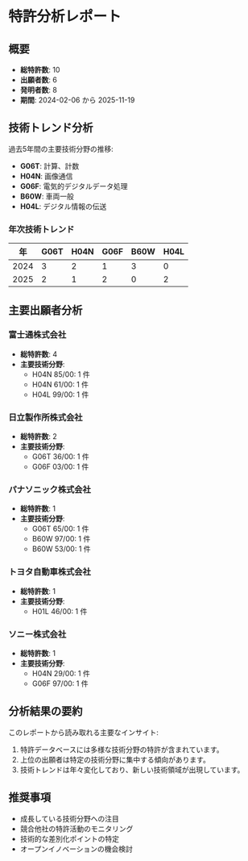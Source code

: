 
# 特許分析レポート

## 概要
- **総特許数**: 10
- **出願者数**: 6 
- **発明者数**: 8
- **期間**: 2024-02-06 から 2025-11-19

## 技術トレンド分析

過去5年間の主要技術分野の推移:

- **G06T**: 計算、計数
- **H04N**: 画像通信
- **G06F**: 電気的デジタルデータ処理
- **B60W**: 車両一般
- **H04L**: デジタル情報の伝送

### 年次技術トレンド

| 年 | G06T | H04N | G06F | B60W | H04L |
|---|---|---|---|---|---|
| 2024 | 3 | 2 | 1 | 3 | 0 |
| 2025 | 2 | 1 | 2 | 0 | 2 |

## 主要出願者分析

### 富士通株式会社

- **総特許数**: 4
- **主要技術分野**:
  - H04N 85/00: 1 件
  - H04N 61/00: 1 件
  - H04L 99/00: 1 件

### 日立製作所株式会社

- **総特許数**: 2
- **主要技術分野**:
  - G06T 36/00: 1 件
  - G06F 03/00: 1 件

### パナソニック株式会社

- **総特許数**: 1
- **主要技術分野**:
  - G06T 65/00: 1 件
  - B60W 97/00: 1 件
  - B60W 53/00: 1 件

### トヨタ自動車株式会社

- **総特許数**: 1
- **主要技術分野**:
  - H01L 46/00: 1 件

### ソニー株式会社

- **総特許数**: 1
- **主要技術分野**:
  - H04N 29/00: 1 件
  - G06F 97/00: 1 件


## 分析結果の要約

このレポートから読み取れる主要なインサイト:

1. 特許データベースには多様な技術分野の特許が含まれています。
2. 上位の出願者は特定の技術分野に集中する傾向があります。
3. 技術トレンドは年々変化しており、新しい技術領域が出現しています。

## 推奨事項

- 成長している技術分野への注目
- 競合他社の特許活動のモニタリング
- 技術的な差別化ポイントの特定
- オープンイノベーションの機会検討
